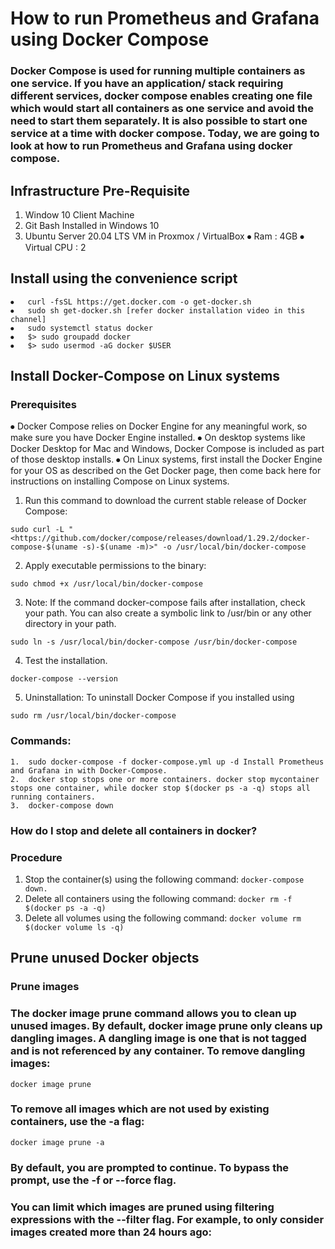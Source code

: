 # How to run Prometheus and Grafana using Docker Compose
### Docker Compose is used for running multiple containers as one service. If you have an application/ stack requiring different services, docker compose enables creating one file which would start all containers as one service and avoid the need to start them separately. It is also possible to start one service at a time with docker compose. Today, we are going to look at how to run Prometheus and Grafana using docker compose.
## Infrastructure Pre-Requisite
1.	Window 10 Client Machine
2.	Git Bash Installed in Windows 10
3.	Ubuntu Server 20.04 LTS VM in Proxmox / VirtualBox
 ⦁	Ram : 4GB
 ⦁	Virtual CPU : 2

## Install using the convenience script
```
⦁	curl -fsSL https://get.docker.com -o get-docker.sh
⦁	sudo sh get-docker.sh [refer docker installation video in this channel]
⦁	sudo systemctl status docker
⦁	$> sudo groupadd docker 
⦁	$> sudo usermod -aG docker $USER
```
## Install Docker-Compose on Linux systems
### Prerequisites
⦁	Docker Compose relies on Docker Engine for any meaningful work, so make sure you have Docker Engine installed.
⦁	On desktop systems like Docker Desktop for Mac and Windows, Docker Compose is included as part of those desktop installs.
⦁	On Linux systems, first install the Docker Engine for your OS as described on the Get Docker page, then come back here for instructions on installing Compose on Linux systems.

1.	Run this command to download the current stable release of Docker Compose:
```
sudo curl -L "<https://github.com/docker/compose/releases/download/1.29.2/docker-compose-$(uname -s)-$(uname -m)>" -o /usr/local/bin/docker-compose
```
2.	Apply executable permissions to the binary:
```
sudo chmod +x /usr/local/bin/docker-compose
```
3.	Note: If the command docker-compose fails after installation, check your path. You can also create a symbolic link to /usr/bin or any other directory in your path.
```
sudo ln -s /usr/local/bin/docker-compose /usr/bin/docker-compose
```
4.	Test the installation.
```
docker-compose --version
```
5.	Uninstallation: To uninstall Docker Compose if you installed using 
```
sudo rm /usr/local/bin/docker-compose
```

### Commands:
```
1.	sudo docker-compose -f docker-compose.yml up -d Install Prometheus and Grafana in with Docker-Compose. 
2.	docker stop stops one or more containers. docker stop mycontainer stops one container, while docker stop $(docker ps -a -q) stops all running containers.
3.	docker-compose down
```
### How do I stop and delete all containers in docker?
### Procedure
1.	Stop the container(s) using the following command: ``` docker-compose down. ```
3.	Delete all containers using the following command: ``` docker rm -f $(docker ps -a -q) ```
4.	Delete all volumes using the following command: ``` docker volume rm $(docker volume ls -q) ```

## Prune unused Docker objects
### **Prune images**
### The docker image prune command allows you to clean up unused images. By default, docker image prune only cleans up dangling images. A dangling image is one that is not tagged and is not referenced by any container. To remove dangling images:
```
docker image prune
```
### To remove all images which are not used by existing containers, use the -a flag:
```
docker image prune -a
```
### By default, you are prompted to continue. To bypass the prompt, use the -f or --force flag.
### You can limit which images are pruned using filtering expressions with the --filter flag. For example, to only consider images created more than 24 hours ago:
